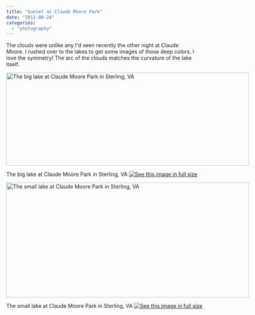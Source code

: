 ```yaml
---
title: "Sunset at Claude Moore Park"
date: "2011-08-24"
categories: 
  - "photography"
---
```

The clouds were unlike any I'd seen recently the other night at Claude Moore. I rushed over to the lakes to get some images of those deep colors. I love the symmetry! The arc of the clouds matches the curvature of the lake itself.

<div class='wp-caption aligncenter' style='width: 660px; margin-left: auto; margin-right: auto;'>
<img width='650px' height='250px' alt="The big lake at Claude Moore Park in Sterling, VA" title='The big lake at Claude Moore Park in Sterling, VA' src='/uploads/2011/08/CMSunset/pano_big_lake_m.jpg'>
<p class='wp-caption-text'>The big lake at Claude Moore Park in Sterling, VA <a href='/uploads/2011/08/CMSunset/pano_big_lake_l.jpg'><img alt='See this image in full size' src='/static/fs_img.jpg' /></a></p>
</div>

<div class='wp-caption aligncenter' style='width: 660px; margin-left: auto; margin-right: auto;'>
<img width='650px' height='308px' alt="The small lake at Claude Moore Park in Sterling, VA" title='The small lake at Claude Moore Park in Sterling, VA' src='/uploads/2011/08/CMSunset/pano_small_lake_m.jpg'>
<p class='wp-caption-text'>The small lake at Claude Moore Park in Sterling, VA <a href='/uploads/2011/08/CMSunset/pano_small_lake_l.jpg'><img alt='See this image in full size' src='/static/fs_img.jpg' /></a></p>
</div>
